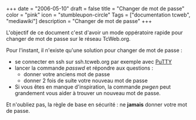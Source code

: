 +++
date = "2006-05-10"
draft = false
title = "Changer de mot de passe"
color = "pink"
icon = "stumbleupon-circle"
Tags = ["documentation tcweb", "mediawiki"]
description = "Changer de mot de passe"
+++

L'objectif de ce document c'est d'avoir un mode oppératoire rapide pour
changer de mot de passe sur le réseau TcWeb.org.

Pour l'instant, il n'existe qu'une solution pour changer de mot de passe
:

-   se connecter en ssh sur ssh.tcweb.org par exemple avec
    [PuTTY](/wiki/putty)
-   lancer la commande *passwd* et répondre aux questions :
    -   donner votre anciens mot de passe
    -   donner 2 fois de suite votre nouveau mot de passe
-   Si vous êtes en manque d'inspiration, la commande *pwgen* peut
    grandement vous aider à trouver un nouveau mot de passe.

Et n'oubliez pas, la règle de base en sécurité : ne **jamais** donner
votre mot de passe.
